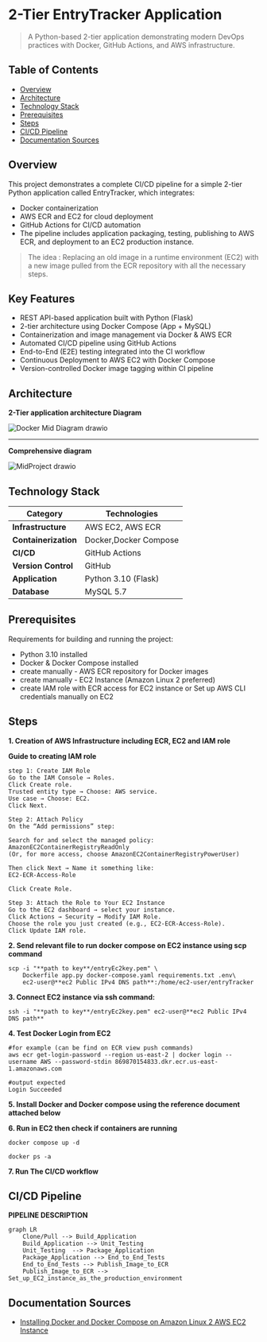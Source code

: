 # 2-Tier EntryTracker Application



> A Python-based 2-tier application demonstrating modern DevOps practices with Docker, GitHub Actions, and AWS infrastructure.
## Table of Contents

- [Overview](#overview)
- [Architecture](#architecture)
- [Technology Stack](#technology-stack)
- [Prerequisites](#prerequisites)
- [Steps](#steps)
- [CI/CD Pipeline](#cicd-pipeline)
- [Documentation Sources](#documentation-sources)


## Overview

This project demonstrates a complete CI/CD pipeline for a simple 2-tier Python application called EntryTracker, which integrates:

- Docker containerization
- AWS ECR and EC2 for cloud deployment
- GitHub Actions for CI/CD automation
- The pipeline includes application packaging, testing, publishing to AWS ECR, and deployment to an EC2 production instance.

>The idea : Replacing an old image in a runtime environment (EC2) with a new image pulled from the ECR repository with all the necessary steps.

## Key Features
- REST API-based application built with Python (Flask)
- 2-tier architecture using Docker Compose (App + MySQL)
- Containerization and image management via Docker & AWS ECR
- Automated CI/CD pipeline using GitHub Actions
- End-to-End (E2E) testing integrated into the CI workflow
- Continuous Deployment to AWS EC2 with Docker Compose
- Version-controlled Docker image tagging within CI pipeline

## Architecture

**2-Tier application architecture Diagram**

![Docker Mid Diagram drawio](https://github.com/user-attachments/assets/a796bd73-a667-414c-bebc-025a420d54b8)

-----------------------------------
**Comprehensive diagram**

![MidProject drawio](https://github.com/user-attachments/assets/f8db4b6c-89be-4490-8628-6652f27c1a7b)



## Technology Stack

| Category             | Technologies   |
| -------------------- | -------------- |
| **Infrastructure**   | AWS EC2, AWS ECR |
| **Containerization** | Docker,Docker Compose |
| **CI/CD**            | GitHub Actions |
| **Version Control**  |    GitHub      |
| **Application**      | Python 3.10 (Flask)|
| **Database**         | MySQL 5.7 |

## Prerequisites

Requirements for building and running the project:

- Python 3.10 installed
- Docker & Docker Compose installed
- create manually - AWS ECR repository for Docker images
- create manually - EC2 Instance (Amazon Linux 2 preferred)
- create IAM role with ECR access for EC2 instance or Set up AWS CLI credentials manually on EC2


## Steps

**1. Creation of AWS Infrastructure including ECR, EC2 and IAM role**

**Guide to creating IAM role**
```
step 1: Create IAM Role
Go to the IAM Console → Roles.
Click Create role.
Trusted entity type → Choose: AWS service.
Use case → Choose: EC2.
Click Next.

Step 2: Attach Policy
On the “Add permissions” step:

Search for and select the managed policy:
AmazonEC2ContainerRegistryReadOnly
(Or, for more access, choose AmazonEC2ContainerRegistryPowerUser)

Then click Next → Name it something like:
EC2-ECR-Access-Role

Click Create Role.

Step 3: Attach the Role to Your EC2 Instance
Go to the EC2 dashboard → select your instance.
Click Actions → Security → Modify IAM Role.
Choose the role you just created (e.g., EC2-ECR-Access-Role).
Click Update IAM role.
```

**2. Send relevant file to run docker compose on EC2 instance using scp command**
```
scp -i "**path to key**/entryEc2key.pem" \
    Dockerfile app.py docker-compose.yaml requirements.txt .env\
    ec2-user@**ec2 Public IPv4 DNS path**:/home/ec2-user/entryTracker
```

**3. Connect EC2 instance via ssh command:**
```
ssh -i "**path to key**/entryEc2key.pem" ec2-user@**ec2 Public IPv4 DNS path**
```

**4. Test Docker Login from EC2**
```
#for example (can be find on ECR view push commands)
aws ecr get-login-password --region us-east-2 | docker login --username AWS --password-stdin 869870154833.dkr.ecr.us-east-1.amazonaws.com

#output expected 
Login Succeeded
```

**5. Install Docker and Docker compose using the reference document attached below**


**6. Run in EC2 then check if containers are running**

```docker compose up -d ```

```docker ps -a```

**7. Run The CI/CD workflow**


## CI/CD Pipeline

**PIPELINE DESCRIPTION**

```mermaid
graph LR
    Clone/Pull --> Build_Application
    Build_Application --> Unit_Testing
    Unit_Testing  --> Package_Application
    Package_Application --> End_to_End_Tests
    End_to_End_Tests --> Publish_Image_to_ECR
    Publish_Image_to_ECR --> Set_up_EC2_instance_as_the_production_environment
```

## Documentation Sources
-  [Installing Docker and Docker Compose on Amazon Linux 2 AWS EC2 Instance](https://medium.com/@geeekfa/docker-and-docker-compose-on-aws-linux-2-9e90f79502db)



